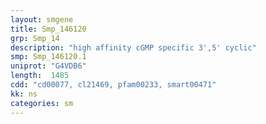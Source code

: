 ```yaml
---
layout: smgene
title: Smp_146120
grp: Smp_14
description: "high affinity cGMP specific 3',5' cyclic"
smp: Smp_146120.1
uniprot: "G4VDB6"
length:  1485
cdd: "cd00077, cl21469, pfam00233, smart00471"
kk: ns
categories: sm
---
```

